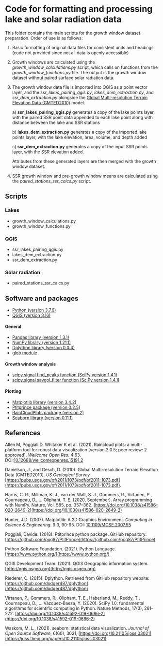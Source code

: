 # Code for formatting and processing lake and solar radiation data

This folder contains the main scripts for the growth window dataset preparation. Order of use is as follows:

1. Basic formatting of original data files for consistent units and headings (code not provided since not all data is openly accessible)

2. Growth windows are calculated using the *growth\_window\_calculations.py* script, which calls on functions from the *growth\_window\_functions.py* file. The output is the growth window dataset without paired surface solar radiation data.

3. The growth window data file is imported into QGIS as a point vector layer, and the *ssr\_lakes\_pairing\_qgis.py*, *lakes\_dem\_extraction.py*, and *ssr\_dem\_extraction.py* alongside the [Global Multi-resolution Terrain Elevation Data (GMTED2010)](https://www.usgs.gov/core-science-systems/eros/coastal-changes-and-impacts/gmted2010?qt-science_support_page_related_con=0#qt-science_support_page_related_con) model.

	a) **ssr\_lakes\_pairing\_qgis.py** generates a copy of the lake points layer, with the paired SSR point data appended to each lake point along with distance between the lake and SSR stations

	b) **lakes\_dem\_extraction.py** generates a copy of the imported lake points layer, with the lake elevation, area, volume, and depth added

	c) **ssr\_dem\_extraction.py** generates a copy of the input SSR points layer, with the SSR elevation added.

	Attributes from these generated layers are then merged with the growth window dataset.


4. SSR growth window and pre-growth window means are calculated using the *paired\_stations\_ssr\_calcs.py* script.

## Scripts

### Lakes
* growth\_window\_calculations.py
* growth\_window\_functions.py

### QGIS
* ssr\_lakes\_pairing\_qgis.py
* lakes\_dem\_extraction.py
* ssr\_dem\_extraction.py

### Solar radiation
* paired\_stations\_ssr\_calcs.py


## Software and packages
* [Python (version 3.7.6)](https://www.python.org/downloads/release/python-376/)
* [QGIS (version 3.16)](https://qgis.org/en/site/forusers/download.html)

#### General
* [Pandas library (version 1.3.1)](https://pandas.pydata.org/)
* [NumPy library (version 1.21.1)](https://numpy.org/)
* [Dplython library (version 0.0.4)](https://pythonhosted.org/dplython/)
* [glob module](https://docs.python.org/3.7/library/glob.html)

#### Growth window analysis
* [scipy.signal find_peaks function (SciPy version 1.4.1)](https://docs.scipy.org/doc/scipy/reference/generated/scipy.signal.find_peaks.html)
* [scipy.signal savgol_filter function (SciPy version 1.4.1)](https://docs.scipy.org/doc/scipy/reference/generated/scipy.signal.savgol_filter.html)

#### Plotting
* [Matplotlib library (version 3.4.2)](https://matplotlib.org/)
* [Ptitprince package (version 0.2.5)](https://pypi.org/project/ptitprince/)
* [RainCloudPlots package (version 2)](https://github.com/RainCloudPlots/RainCloudPlots)
* [Seaborn library (version 0.11.1)](https://seaborn.pydata.org/)


## References

Allen M, Poggiali D, Whitaker K et al. (2021). Raincloud plots: a multi-platform tool for robust data visualization [version 2.0.5; peer review: 2 approved]. *Wellcome Open Res*. 4:63. DOI:[10.12688/wellcomeopenres.15191.2](https://wellcomeopenresearch.org/articles/4-63/v1)

Danielson, J., and Gesch, D. (2010). Global Multi-resolution Terrain Elevation Data (GMTED2010). *US Geological Survey* [https://pubs.usgs.gov/of/2011/1073/pdf/of2011-1073.pdf](https://pubs.usgs.gov/of/2011/1073/pdf/of2011-1073.pdf).

Harris, C. R., Millman, K. J., van der Walt, S. J., Gommers, R., Virtanen, P., Cournapeau, D., … Oliphant, T. E. (2020, September). Array programming with NumPy. Nature, Vol. 585, pp. 357–362. [https://doi.org/10.1038/s41586-020-2649-2](https://doi.org/10.1038/s41586-020-2649-2)

Hunter, J.D. (2007). Matplotlib: A 2D Graphics Environment. *Computing in Science & Engineering*. 9:3, 90-95. DOI: [10.1109/MCSE.2007.55](https://ieeexplore.ieee.org/document/4160265)

Poggiali, Davide. (2018). Ptitprince python package. GitHub repository:[https://github.com/pog87/PtitPrince](https://github.com/pog87/PtitPrince)

Python Software Foundation. (2021). Python Language. [https://www.python.org/](https://www.python.org/)

QGIS Development Team. (2021). QGIS Geographic information system. [http://qgis.osgeo.org](http://qgis.osgeo.org)

Riederer, C. (2015). Dplython. Retrieved from GitHub repository website: [https://github.com/dodger487/dplython](https://github.com/dodger487/dplython)

Virtanen, P., Gommers, R., Oliphant, T. E., Haberland, M., Reddy, T., Cournapeau, D., … Vázquez-Baeza, Y. (2020). SciPy 1.0: fundamental algorithms for scientific computing in Python. Nature Methods, 17(3), 261–272. [https://doi.org/10.1038/s41592-019-0686-2](https://doi.org/10.1038/s41592-019-0686-2)

Waskom, M. L., (2021). seaborn: statistical data visualization. *Journal of Open Source Software*, 6(60), 3021, [https://doi.org/10.21105/joss.03021](https://joss.theoj.org/papers/10.21105/joss.03021)





